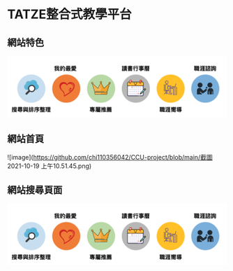 # TATZE整合式教學平台


## 網站特色

![image](https://github.com/chi110356042/CCU-project/blob/main/截圖%202021-10-19%20上午10.52.45.png)

## 網站首頁

![image](https://github.com/chi110356042/CCU-project/blob/main/截圖 2021-10-19 上午10.51.45.png)

## 網站搜尋頁面

![image](https://github.com/chi110356042/CCU-project/blob/main/截圖%202021-10-19%20上午10.52.45.png)

